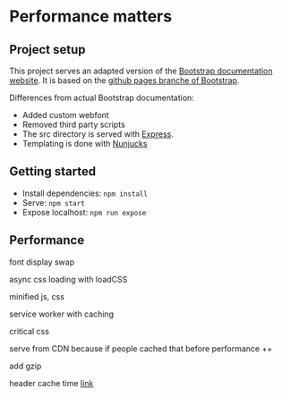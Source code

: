 # Performance matters

## Project setup

This project serves an adapted version of the [Bootstrap documentation website](http://getbootstrap.com/). It is based on the [github pages branche of Bootstrap](https://github.com/twbs/bootstrap/tree/gh-pages). 

Differences from actual Bootstrap documentation:

- Added custom webfont
- Removed third party scripts
- The src directory is served with [Express](https://expressjs.com/).
- Templating is done with [Nunjucks](https://mozilla.github.io/nunjucks/)

## Getting started

- Install dependencies: `npm install`
- Serve: `npm start`
- Expose localhost: `npm run expose`


## Performance
<!-- `Async` and `defer` increases speed by approx. 100ms -->
<!-- ```
    <script defer src="/assets/js/vendor/jquery.min.js"></script>
    <script async src="/dist/js/bootstrap.js"></script>
    <script defer src="/assets/js/docs.min.js"></script>
    <script defer src="/assets/js/ie10-viewport-bug-workaround.js"></script>
``` -->
<!-- lazy loading images with intersection observer -->

font display swap

async css loading
with loadCSS

minified js, css

service worker with caching

critical css

serve from CDN because if people cached that before performance ++

add gzip

header cache time
[link](https://developers.google.com/web/fundamentals/performance/optimizing-content-efficiency/http-caching)